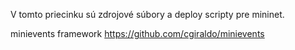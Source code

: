 V tomto priecinku sú zdrojové súbory a deploy scripty pre mininet.

minievents framework https://github.com/cgiraldo/minievents